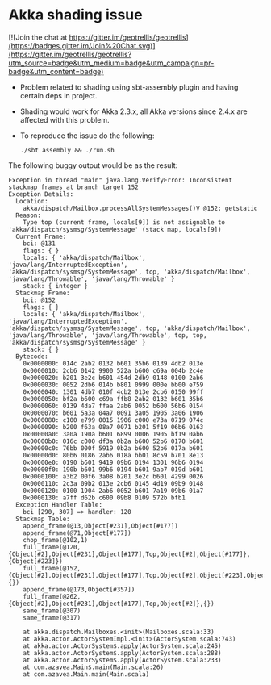# Akka shading issue

[![Join the chat at https://gitter.im/geotrellis/geotrellis](https://badges.gitter.im/Join%20Chat.svg)](https://gitter.im/geotrellis/geotrellis?utm_source=badge&utm_medium=badge&utm_campaign=pr-badge&utm_content=badge)

* Problem related to shading using sbt-assembly plugin and having certain deps in project.

* Shading would work for Akka 2.3.x, all Akka versions since 2.4.x are affected with this problem.

* To reproduce the issue do the following:
 
  ```
  ./sbt assembly && ./run.sh
  ```
  
The following buggy output would be as the result: 

```
Exception in thread "main" java.lang.VerifyError: Inconsistent stackmap frames at branch target 152
Exception Details:
  Location:
    akka/dispatch/Mailbox.processAllSystemMessages()V @152: getstatic
  Reason:
    Type top (current frame, locals[9]) is not assignable to 'akka/dispatch/sysmsg/SystemMessage' (stack map, locals[9])
  Current Frame:
    bci: @131
    flags: { }
    locals: { 'akka/dispatch/Mailbox', 'java/lang/InterruptedException', 'akka/dispatch/sysmsg/SystemMessage', top, 'akka/dispatch/Mailbox', 'java/lang/Throwable', 'java/lang/Throwable' }
    stack: { integer }
  Stackmap Frame:
    bci: @152
    flags: { }
    locals: { 'akka/dispatch/Mailbox', 'java/lang/InterruptedException', 'akka/dispatch/sysmsg/SystemMessage', top, 'akka/dispatch/Mailbox', 'java/lang/Throwable', 'java/lang/Throwable', top, top, 'akka/dispatch/sysmsg/SystemMessage' }
    stack: { }
  Bytecode:
    0x0000000: 014c 2ab2 0132 b601 35b6 0139 4db2 013e
    0x0000010: 2cb6 0142 9900 522a b600 c69a 004b 2c4e
    0x0000020: b201 3e2c b601 454d 2db9 0148 0100 2ab6
    0x0000030: 0052 2db6 014b b801 0999 000e bb00 e759
    0x0000040: 1301 4db7 010f 4cb2 013e 2cb6 0150 99ff
    0x0000050: bf2a b600 c69a ffb8 2ab2 0132 b601 35b6
    0x0000060: 0139 4da7 ffaa 2ab6 0052 b600 56b6 0154
    0x0000070: b601 5a3a 04a7 0091 3a05 1905 3a06 1906
    0x0000080: c100 e799 0015 1906 c000 e73a 0719 074c
    0x0000090: b200 f63a 08a7 0071 b201 5f19 06b6 0163
    0x00000a0: 3a0a 190a b601 6899 0006 1905 bf19 0ab6
    0x00000b0: 016c c000 df3a 0b2a b600 52b6 0170 b601
    0x00000c0: 76bb 000f 5919 0b2a b600 52b6 017a b601
    0x00000d0: 80b6 0186 2ab6 018a bb01 8c59 b701 8e13
    0x00000e0: 0190 b601 9419 09b6 0194 1301 96b6 0194
    0x00000f0: 190b b601 99b6 0194 b601 9ab7 019d b601
    0x0000100: a3b2 00f6 3a08 b201 3e2c b601 4299 0026
    0x0000110: 2c3a 09b2 013e 2cb6 0145 4d19 09b9 0148
    0x0000120: 0100 1904 2ab6 0052 b601 7a19 09b6 01a7
    0x0000130: a7ff d62b c600 09b8 0109 572b bfb1     
  Exception Handler Table:
    bci [290, 307] => handler: 120
  Stackmap Table:
    append_frame(@13,Object[#231],Object[#177])
    append_frame(@71,Object[#177])
    chop_frame(@102,1)
    full_frame(@120,{Object[#2],Object[#231],Object[#177],Top,Object[#2],Object[#177]},{Object[#223]})
    full_frame(@152,{Object[#2],Object[#231],Object[#177],Top,Object[#2],Object[#223],Object[#223],Top,Top,Object[#177]},{})
    append_frame(@173,Object[#357])
    full_frame(@262,{Object[#2],Object[#231],Object[#177],Top,Object[#2]},{})
    same_frame(@307)
    same_frame(@317)

	at akka.dispatch.Mailboxes.<init>(Mailboxes.scala:33)
	at akka.actor.ActorSystemImpl.<init>(ActorSystem.scala:743)
	at akka.actor.ActorSystem$.apply(ActorSystem.scala:245)
	at akka.actor.ActorSystem$.apply(ActorSystem.scala:288)
	at akka.actor.ActorSystem$.apply(ActorSystem.scala:233)
	at com.azavea.Main$.main(Main.scala:26)
	at com.azavea.Main.main(Main.scala)
```